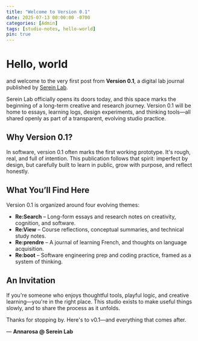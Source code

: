 ```yaml
---
title: "Welcome to Version 0.1"
date: 2025-07-13 00:00:00 -0700
categories: [Admin]
tags: [studio-notes, hello-world]
pin: true
---
```


# Hello, world

and welcome to the very first post from **Version 0.1**, a digital lab journal published by [Serein Lab](https://sereinlab.com).

Serein Lab officially opens its doors today, and this space marks the beginning of a long-term creative and research journey. Version 0.1 will be home to essays, learning logs, design experiments, and thinking tools—all shared openly as part of a transparent, evolving studio practice.

## Why Version 0.1?

In software, version 0.1 often marks the first working prototype. It's rough, real, and full of intention. This publication follows that spirit: imperfect by design, but carefully built to learn in public, grow with purpose, and reflect honestly.

## What You’ll Find Here

Version 0.1 is organized around four evolving themes:

- **Re:Search** – Long-form essays and research notes on creativity, cognition, and software.
- **Re:View** – Course reflections, conceptual summaries, and technical study notes.
- **Re:prendre** – A journal of learning French, and thoughts on language acquisition.
- **Re:boot** – Software engineering prep and coding practice, framed as a system of thinking.

## An Invitation

If you're someone who enjoys thoughtful tools, playful logic, and creative learning—you're in the right place. This studio exists to make useful things slowly, and to share the process as it unfolds.

Thanks for stopping by. Here's to v0.1—and everything that comes after.

— **Annarosa @ Serein Lab**

